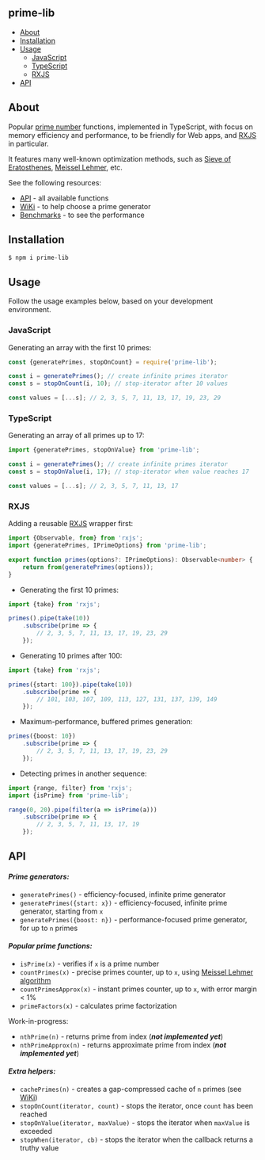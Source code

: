 prime-lib
---------

* [About](#about)
* [Installation](#installation)
* [Usage](#usage)
    * [JavaScript](#javascript)
    * [TypeScript](#typescript)
    * [RXJS](#rxjs)
* [API](#api)

## About

Popular [prime number] functions, implemented in TypeScript, with focus on memory efficiency and performance,
to be friendly for Web apps, and [RXJS] in particular. 

It features many well-known optimization methods, such as [Sieve of Eratosthenes], [Meissel Lehmer], etc.

See the following resources:

* [API](#api) - all available functions
* [WiKi] - to help choose a prime generator
* [Benchmarks](./benchmarks) - to see the performance

## Installation

```
$ npm i prime-lib
```

## Usage

Follow the usage examples below, based on your development environment.

### JavaScript

Generating an array with the first 10 primes:

```js
const {generatePrimes, stopOnCount} = require('prime-lib');

const i = generatePrimes(); // create infinite primes iterator 
const s = stopOnCount(i, 10); // stop-iterator after 10 values

const values = [...s]; // 2, 3, 5, 7, 11, 13, 17, 19, 23, 29
```

### TypeScript

Generating an array of all primes up to 17:

```js
import {generatePrimes, stopOnValue} from 'prime-lib';

const i = generatePrimes(); // create infinite primes iterator
const s = stopOnValue(i, 17); // stop-iterator when value reaches 17

const values = [...s]; // 2, 3, 5, 7, 11, 13, 17
```

### RXJS

Adding a reusable [RXJS] wrapper first:

```ts
import {Observable, from} from 'rxjs';
import {generatePrimes, IPrimeOptions} from 'prime-lib';

export function primes(options?: IPrimeOptions): Observable<number> {
    return from(generatePrimes(options));
}
```

* Generating the first 10 primes:

```ts
import {take} from 'rxjs';

primes().pipe(take(10))
    .subscribe(prime => {
        // 2, 3, 5, 7, 11, 13, 17, 19, 23, 29
    });
```

* Generating 10 primes after 100:

```ts
import {take} from 'rxjs';

primes({start: 100}).pipe(take(10))
    .subscribe(prime => {
        // 101, 103, 107, 109, 113, 127, 131, 137, 139, 149
    });
```

* Maximum-performance, buffered primes generation:

```ts
primes({boost: 10})
    .subscribe(prime => {
        // 2, 3, 5, 7, 11, 13, 17, 19, 23, 29
    });
```

* Detecting primes in another sequence:

```ts
import {range, filter} from 'rxjs';
import {isPrime} from 'prime-lib';

range(0, 20).pipe(filter(a => isPrime(a)))
    .subscribe(prime => {
        // 2, 3, 5, 7, 11, 13, 17, 19
    });
```

## API

#### <i>Prime generators:</i>

* `generatePrimes()` - efficiency-focused, infinite prime generator
* `generatePrimes({start: x})` - efficiency-focused, infinite prime generator, starting from `x`
* `generatePrimes({boost: n})` - performance-focused prime generator, for up to `n` primes

#### <i>Popular prime functions:</i>

* `isPrime(x)` - verifies if `x` is a prime number
* `countPrimes(x)` - precise primes counter, up to `x`, using [Meissel Lehmer algorithm]
* `countPrimesApprox(x)` - instant primes counter, up to `x`, with error margin < 1%
* `primeFactors(x)` - calculates prime factorization

Work-in-progress:

* `nthPrime(n)` - returns prime from index (_**not implemented yet**_)
* `nthPrimeApprox(n)` - returns approximate prime from index (_**not implemented yet**_)

#### <i>Extra helpers:</i>

* `cachePrimes(n)` - creates a gap-compressed cache of `n` primes (see [WiKi]) 
* `stopOnCount(iterator, count)` - stops the iterator, once `count` has been reached
* `stopOnValue(iterator, maxValue)` - stops the iterator when `maxValue` is exceeded
* `stopWhen(iterator, cb)` - stops the iterator when the callback returns a truthy value

[prime number]:https://en.wikipedia.org/wiki/Prime_number

[Sieve of Eratosthenes]:https://en.wikipedia.org/wiki/Sieve_of_Eratosthenes

[WiKi]:https://github.com/vitaly-t/prime-lib/wiki

[RXJS]:https://github.com/ReactiveX/rxjs

[Meissel Lehmer]:https://en.wikipedia.org/wiki/Meissel%E2%80%93Lehmer_algorithm
[Meissel Lehmer algorithm]:https://en.wikipedia.org/wiki/Meissel%E2%80%93Lehmer_algorithm
